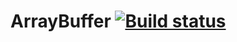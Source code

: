 # ArrayBuffer [![Build status](https://ci.appveyor.com/api/projects/status/2bqmrefa8q8a3wpt?svg=true)](https://ci.appveyor.com/project/kos4/ajs-homeworks-arraybuffer-arraybuffer)
